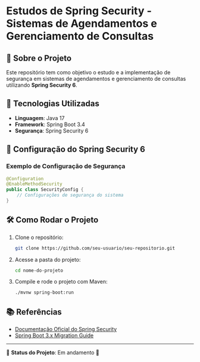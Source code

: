 # Estudos de Spring Security - Sistemas de Agendamentos e Gerenciamento de Consultas

## 📌 Sobre o Projeto
Este repositório tem como objetivo o estudo e a implementação de segurança em sistemas de agendamentos e gerenciamento de consultas utilizando **Spring Security 6**.

## 🚀 Tecnologias Utilizadas
- **Linguagem**: Java 17
- **Framework**: Spring Boot 3.4
- **Segurança**: Spring Security 6

## 🔐 Configuração do Spring Security 6

### Exemplo de Configuração de Segurança
```java
@Configuration
@EnableMethodSecurity
public class SecurityConfig {
    // Configurações de segurança do sistema
}
```

## 🛠️ Como Rodar o Projeto
1. Clone o repositório:
   ```sh
   git clone https://github.com/seu-usuario/seu-repositorio.git
   ```
2. Acesse a pasta do projeto:
   ```sh
   cd nome-do-projeto
   ```
3. Compile e rode o projeto com Maven:
   ```sh
   ./mvnw spring-boot:run
   ```

## 📚 Referências
- [Documentação Oficial do Spring Security](https://docs.spring.io/spring-security/reference/index.html)
- [Spring Boot 3.x Migration Guide](https://docs.spring.io/spring-boot/docs/current/reference/html/migration.html)

---
📌 **Status do Projeto**: Em andamento 🚧

